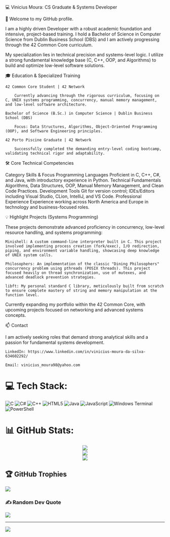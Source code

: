 💻 Vinicius Moura: CS Graduate & Systems Developer

👋 Welcome to my GitHub profile.

I am a highly driven Developer with a robust academic foundation and intensive, project-based training. I hold a Bachelor of Science in Computer Science from Dublin Business School (DBS) and I am actively progressing through the 42 Common Core curriculum.

My specialization lies in technical precision and systems-level logic. I utilize a strong fundamental knowledge base (C, C++, OOP, and Algorithms) to build and optimize low-level software solutions.

🎓 Education & Specialized Training

    42 Common Core Student | 42 Network

        Currently advancing through the rigorous curriculum, focusing on C, UNIX systems programming, concurrency, manual memory management, and low-level software architecture.

    Bachelor of Science (B.Sc.) in Computer Science | Dublin Business School (DBS)

        Focus: Data Structures, Algorithms, Object-Oriented Programming (OOP), and Software Engineering principles.

    42 Porto Piscine Graduate | 42 Network

        Successfully completed the demanding entry-level coding bootcamp, validating technical rigor and adaptability.

🛠️ Core Technical Competencies

Category	Skills & Focus
Programming Languages	Proficient in C, C++, C#, and Java, with introductory experience in Python.
Technical Fundamentals	Algorithms, Data Structures, OOP, Manual Memory Management, and Clean Code Practices.
Development Tools	Git for version control; IDEs/Editors including Visual Studio, CLion, IntelliJ, and VS Code.
Professional Experience	Experience working across North America and Europe in technology and business-focused roles.

💡 Highlight Projects (Systems Programming)

These projects demonstrate advanced proficiency in concurrency, low-level resource handling, and systems programming:

    Minishell: A custom command-line interpreter built in C. This project involved implementing process creation (fork/exec), I/O redirection, piping, and environment variable handling, showcasing deep knowledge of UNIX system calls.

    Philosophers: An implementation of the classic "Dining Philosophers" concurrency problem using pthreads (POSIX threads). This project focused heavily on thread synchronization, use of mutexes, and advanced deadlock prevention strategies.

    libft: My personal standard C library, meticulously built from scratch to ensure complete mastery of string and memory manipulation at the function level.

Currently expanding my portfolio within the 42 Common Core, with upcoming projects focused on networking and advanced systems concepts.

📫 Contact

I am actively seeking roles that demand strong analytical skills and a passion for fundamental systems development.

    LinkedIn: https://www.linkedin.com/in/vinicius-moura-da-silva-634602292/

    Email: vinicius_moura98@yahoo.com

# 💻 Tech Stack:
![C](https://img.shields.io/badge/c-%2300599C.svg?style=for-the-badge&logo=c&logoColor=white) ![C#](https://img.shields.io/badge/c%23-%23239120.svg?style=for-the-badge&logo=csharp&logoColor=white) ![C++](https://img.shields.io/badge/c++-%2300599C.svg?style=for-the-badge&logo=c%2B%2B&logoColor=white) ![HTML5](https://img.shields.io/badge/html5-%23E34F26.svg?style=for-the-badge&logo=html5&logoColor=white) ![Java](https://img.shields.io/badge/java-%23ED8B00.svg?style=for-the-badge&logo=openjdk&logoColor=white) ![JavaScript](https://img.shields.io/badge/javascript-%23323330.svg?style=for-the-badge&logo=javascript&logoColor=%23F7DF1E) ![Windows Terminal](https://img.shields.io/badge/Windows%20Terminal-%234D4D4D.svg?style=for-the-badge&logo=windows-terminal&logoColor=white) ![PowerShell](https://img.shields.io/badge/PowerShell-%235391FE.svg?style=for-the-badge&logo=powershell&logoColor=white)


# 📊 GitHub Stats:

<div align="center">
  <img src="https://github-readme-stats.vercel.app/api?username=vinimoura99&theme=dracula&hide_border=false&include_all_commits=false&count_private=false" /><br/>
  <img src="https://nirzak-streak-stats.vercel.app/?user=vinimoura99&theme=dracula&hide_border=false" /><br/>
  <img src="https://github-readme-stats.vercel.app/api/top-langs/?username=vinimoura99&theme=dracula&hide_border=false&include_all_commits=false&count_private=false&layout=compact" />
</div>


## 🏆 GitHub Trophies
![](https://github-profile-trophy.vercel.app/?username=vinimoura99&theme=radical&no-frame=false&no-bg=true&margin-w=4)



### ✍️ Random Dev Quote
![](https://quotes-github-readme.vercel.app/api?type=horizontal&theme=merko)

---
[![](https://visitcount.itsvg.in/api?id=vinimoura99&icon=2&color=5)](https://visitcount.itsvg.in)

<!-- Proudly created with GPRM ( https://gprm.itsvg.in ) -->

